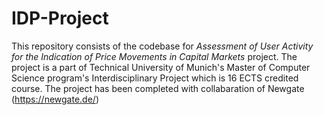 # IDP-Project


This repository consists of the codebase for *Assessment of User Activity for the Indication of Price Movements in Capital Markets* project. The project is a part of Technical University of Munich's Master of Computer Science program's Interdisciplinary Project which is 16 ECTS credited course. The project has been completed with collabaration of Newgate (https://newgate.de/)


